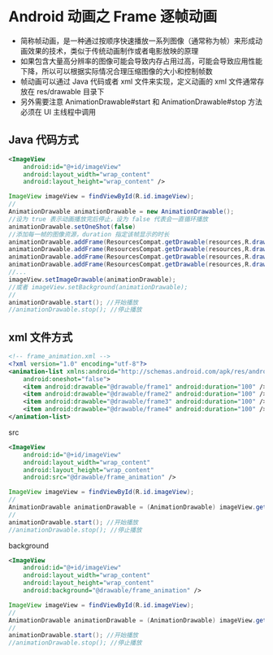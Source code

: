 # Android 动画之 Frame 逐帧动画
- 简称帧动画，是一种通过按顺序快速播放一系列图像（通常称为帧）来形成动画效果的技术，类似于传统动画制作或者电影放映的原理
- 如果包含大量高分辨率的图像可能会导致内存占用过高，可能会导致应用性能下降，所以可以根据实际情况合理压缩图像的大小和控制帧数
- 帧动画可以通过 Java 代码或者 xml 文件来实现，定义动画的 xml 文件通常存放在 res/drawable 目录下
- 另外需要注意 AnimationDrawable#start 和 AnimationDrawable#stop 方法必须在 UI 主线程中调用
##

## Java 代码方式
```xml
<ImageView
    android:id="@+id/imageView"
    android:layout_width="wrap_content"
    android:layout_height="wrap_content" />
```

```java
ImageView imageView = findViewById(R.id.imageView);
//
AnimationDrawable animationDrawable = new AnimationDrawable();
//设为 true 表示动画播放完后停止，设为 false 代表会一直循环播放
animationDrawable.setOneShot(false)
//添加每一帧的图像资源，duration 指定该帧显示的时长
animationDrawable.addFrame(ResourcesCompat.getDrawable(resources,R.drawable.frame1), 100);
animationDrawable.addFrame(ResourcesCompat.getDrawable(resources,R.drawable.frame2), 100);
animationDrawable.addFrame(ResourcesCompat.getDrawable(resources,R.drawable.frame3), 100);
animationDrawable.addFrame(ResourcesCompat.getDrawable(resources,R.drawable.frame3), 100);
//...
imageView.setImageDrawable(animationDrawable);
//或者 imageView.setBackground(animationDrawable);
//
animationDrawable.start(); //开始播放
//animationDrawable.stop(); //停止播放
```

## xml 文件方式
```xml
<!-- frame_animation.xml -->
<?xml version="1.0" encoding="utf-8"?>
<animation-list xmlns:android="http://schemas.android.com/apk/res/android"
    android:oneshot="false">
    <item android:drawable="@drawable/frame1" android:duration="100" />
    <item android:drawable="@drawable/frame2" android:duration="100" />
    <item android:drawable="@drawable/frame3" android:duration="100" />
    <item android:drawable="@drawable/frame4" android:duration="100" />
</animation-list>
```

src
```xml
<ImageView
    android:id="@+id/imageView"
    android:layout_width="wrap_content"
    android:layout_height="wrap_content"
    android:src="@drawable/frame_animation" />
```

```java
ImageView imageView = findViewById(R.id.imageView);
//
AnimationDrawable animationDrawable = (AnimationDrawable) imageView.getDrawable();
//
animationDrawable.start(); //开始播放
//animationDrawable.stop(); //停止播放
```

background
```xml
<ImageView
    android:id="@+id/imageView"
    android:layout_width="wrap_content"
    android:layout_height="wrap_content"
    android:background="@drawable/frame_animation" />
```

```java
ImageView imageView = findViewById(R.id.imageView);
//
AnimationDrawable animationDrawable = (AnimationDrawable) imageView.getBackground();
//
animationDrawable.start(); //开始播放
//animationDrawable.stop(); //停止播放
```

